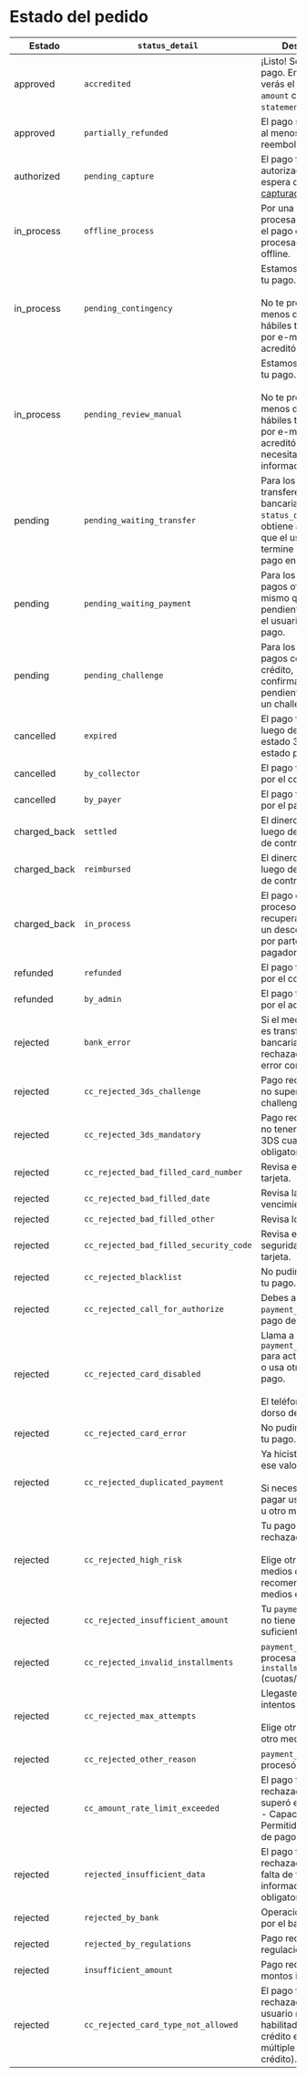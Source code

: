 # Estado del pedido

| Estado | `status_detail` | Descripción |
| --- | --- | --- |
| approved | `accredited` | ¡Listo! Se acreditó tu pago. En tu resumen verás el cargo de `amount` como `statement_descriptor`. |
| approved | `partially_refunded` | El pago se realizó con al menos un reembolso parcial. |
| authorized | `pending_capture` | El pago fue autorizado y está a la espera de [ser capturado](/developers/es/docs/checkout-api/payment-management/capture-authorized-payment). |
| in_process | `offline_process` | Por una falta de procesamiento online, el pago está siendo procesado de manera offline. |
| in_process | `pending_contingency` | Estamos procesando tu pago.<br/><br/>No te preocupes, menos de 2 días hábiles te avisaremos por e-mail si se acreditó. |
| in_process | `pending_review_manual` | Estamos procesando tu pago.<br/><br/>No te preocupes, menos de 2 días hábiles te avisaremos por e-mail si se acreditó o si necesitamos más información. |
| pending | `pending_waiting_transfer` | Para los casos de transferencia bancaria, este `status_detail` se obtiene al esperar a que el usuario termine el proceso de pago en su banco. |
| pending | `pending_waiting_payment` | Para los casos de pagos offline, el mismo queda pendiente hasta que el usuario realice el pago. |
| pending | `pending_challenge` | Para los casos de pagos con tarjeta de crédito, hay una confirmación pendiente a causa de un challenge. |
| cancelled | `expired` | El pago fue cancelado luego de haber estado 30 días en un estado pendiente.| 
| cancelled | `by_collector` | El pago fue cancelado por el collector.| 
| cancelled | `by_payer` | El pago fue cancelado por el pagador.|
| charged_back | `settled` | El dinero fue retenido luego de un proceso de contracargo.|
| charged_back | `reimbursed` | El dinero fue devuelto luego de un proceso de contracargo.|
| charged_back | `in_process` | El pago está en proceso de ser recuperado debido a un desconocimiento por parte del pagador.|
| refunded | `refunded` | El pago fue devuelto por el collector.|
| refunded | `by_admin` | El pago fue devuelto por el administrador.|
| rejected | `bank_error` | Si el medio de pago es transferencia bancaria, el pago fue rechazado por un error con el banco. |
| rejected | `cc_rejected_3ds_challenge` | Pago rechazado por no superar el challenge 3DS. |
| rejected | `cc_rejected_3ds_mandatory` | Pago rechazado por no tener el challenge 3DS cuando es obligatorio. |
| rejected | `cc_rejected_bad_filled_card_number` | Revisa el número de tarjeta. |
| rejected | `cc_rejected_bad_filled_date` | Revisa la fecha de vencimiento. |
| rejected | `cc_rejected_bad_filled_other` | Revisa los datos. |
| rejected | `cc_rejected_bad_filled_security_code` | Revisa el código de seguridad de la tarjeta. |
| rejected | `cc_rejected_blacklist` | No pudimos procesar tu pago. |
| rejected | `cc_rejected_call_for_authorize` | Debes autorizar ante `payment_method_id` el pago de `amount`. |
| rejected | `cc_rejected_card_disabled` | Llama a `payment_method_id` para activar tu tarjeta o usa otro medio de pago.<br/><br/>El teléfono está al dorso de tu tarjeta. |
| rejected | `cc_rejected_card_error` | No pudimos procesar tu pago. |
| rejected | `cc_rejected_duplicated_payment` | Ya hiciste un pago por ese valor.<br/><br/>Si necesitas volver a pagar usa otra tarjeta u otro medio de pago. |
| rejected | `cc_rejected_high_risk` | Tu pago fue rechazado.<br/><br/>Elige otro de los medios de pago, te recomendamos con medios en efectivo. |
| rejected | `cc_rejected_insufficient_amount` | Tu `payment_method_id` no tiene fondos suficientes. |
| rejected | `cc_rejected_invalid_installments` | `payment_method_id` no procesa pagos en `installments` (cuotas/meses). |
| rejected | `cc_rejected_max_attempts` | Llegaste al límite de intentos permitidos.<br/><br/>Elige otra tarjeta u otro medio de pago. |
| rejected | `cc_rejected_other_reason` | `payment_method_id` no procesó el pago. | 
| rejected | `cc_amount_rate_limit_exceeded` | El pago fue rechazado porque superó el límite (CAP - Capacidad Máxima Permitida) del medio de pago. |
| rejected | `rejected_insufficient_data` | El pago fue rechazado debido a falta de toda la información obligatoria requerida. | 
| rejected | `rejected_by_bank` | Operación rechazada por el banco. |
| rejected | `rejected_by_regulations` | Pago rechazado por regulaciones. | 
| rejected | `insufficient_amount` | Pago rechazado por montos insuficientes. | ----[mlb]----
| rejected |  `cc_rejected_card_type_not_allowed` | El pago fue rechazado porque el usuario no tiene habilitada la función crédito en su tarjeta múltiple (débito y crédito). | ------------